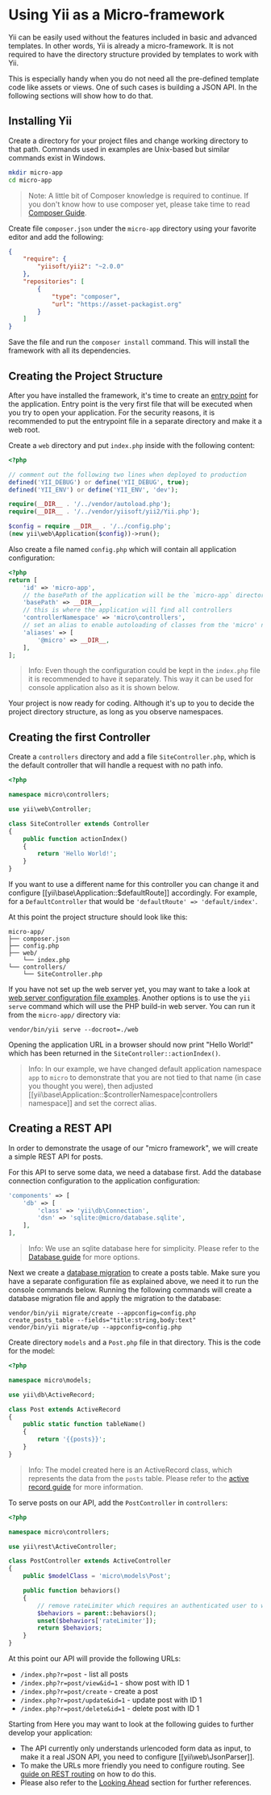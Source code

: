 # Using Yii as a Micro-framework

Yii can be easily used without the features included in basic and advanced templates. In other words, Yii is already a micro-framework. It is not required to have the directory structure provided by templates to work with Yii.

This is especially handy when you do not need all the pre-defined template code like assets or views. One of such cases is building a JSON API. In the following sections will show how to do that.

## Installing Yii

Create a directory for your project files and change working directory to that path. Commands used in examples are Unix-based but similar commands exist in Windows.

```bash
mkdir micro-app
cd micro-app
```

> Note: A little bit of Composer knowledge is required to continue. If you don't know how to use composer yet, please take time to read [Composer Guide](https://getcomposer.org/doc/00-intro.md).

Create file `composer.json` under the `micro-app` directory using your favorite editor and add the following:

```json
{
    "require": {
        "yiisoft/yii2": "~2.0.0"
    },
    "repositories": [
        {
            "type": "composer",
            "url": "https://asset-packagist.org"
        }
    ]
}
```

Save the file and run the `composer install` command. This will install the framework with all its dependencies.

## Creating the Project Structure

After you have installed the framework, it's time to create an [entry point](structure-entry-scripts.md) for the application. Entry point is the very first file that will be executed when you try to open your application. For the security reasons, it is recommended to put the entrypoint file in a separate directory and make it a web root.

Create a `web` directory and put `index.php` inside with the following content:

```php 
<?php

// comment out the following two lines when deployed to production
defined('YII_DEBUG') or define('YII_DEBUG', true);
defined('YII_ENV') or define('YII_ENV', 'dev');

require(__DIR__ . '/../vendor/autoload.php');
require(__DIR__ . '/../vendor/yiisoft/yii2/Yii.php');

$config = require __DIR__ . '/../config.php';
(new yii\web\Application($config))->run();
```

Also create a file named `config.php` which will contain all application configuration:

```php
<?php
return [
    'id' => 'micro-app',
    // the basePath of the application will be the `micro-app` directory
    'basePath' => __DIR__,
    // this is where the application will find all controllers
    'controllerNamespace' => 'micro\controllers',
    // set an alias to enable autoloading of classes from the 'micro' namespace
    'aliases' => [
        '@micro' => __DIR__,
    ],
];
```

> Info: Even though the configuration could be kept in the `index.php` file it is recommended
> to have it separately. This way it can be used for console application also as it is shown below.

Your project is now ready for coding. Although it's up to you to decide the project directory structure, as long as you observe namespaces.

## Creating the first Controller

Create a `controllers` directory and add a file `SiteController.php`, which is the default
controller that will handle a request with no path info.

```php
<?php

namespace micro\controllers;

use yii\web\Controller;

class SiteController extends Controller
{
    public function actionIndex()
    {
        return 'Hello World!';
    }
}
```

If you want to use a different name for this controller you can change it and configure [[yii\base\Application::$defaultRoute]] accordingly.
For example, for a `DefaultController` that would be `'defaultRoute' => 'default/index'`.

At this point the project structure should look like this:

```
micro-app/
├── composer.json
├── config.php
├── web/
    └── index.php
└── controllers/
    └── SiteController.php
```

If you have not set up the web server yet, you may want to take a look at [web server configuration file examples](start-installation.md#configuring-web-servers).
Another options is to use the `yii serve` command which will use the PHP build-in web server. You can run
it from the `micro-app/` directory via:

    vendor/bin/yii serve --docroot=./web

Opening the application URL in a browser should now print "Hello World!" which has been returned in the `SiteController::actionIndex()`.

> Info: In our example, we have changed default application namespace `app` to `micro` to demonstrate
> that you are not tied to that name (in case you thought you were), then adjusted
> [[yii\base\Application::$controllerNamespace|controllers namespace]] and set the correct alias.


## Creating a REST API

In order to demonstrate the usage of our "micro framework", we will create a simple REST API for posts.

For this API to serve some data, we need a database first. Add the database connection configuration
to the application configuration:

```php
'components' => [
    'db' => [
        'class' => 'yii\db\Connection',
        'dsn' => 'sqlite:@micro/database.sqlite',
    ],
],
```

> Info: We use an sqlite database here for simplicity. Please refer to the [Database guide](db-dao.md) for more options.

Next we create a [database migration](db-migrations.md) to create a posts table.
Make sure you have a separate configuration file as explained above, we need it to run the console commands below.
Running the following commands will
create a database migration file and apply the migration to the database:

    vendor/bin/yii migrate/create --appconfig=config.php create_posts_table --fields="title:string,body:text"
    vendor/bin/yii migrate/up --appconfig=config.php

Create directory `models` and a `Post.php` file in that directory. This is the code for the model:

```php
<?php

namespace micro\models;

use yii\db\ActiveRecord;

class Post extends ActiveRecord
{ 
    public static function tableName()
    {
        return '{{posts}}';
    }
}
```

> Info: The model created here is an ActiveRecord class, which represents the data from the `posts` table.
> Please refer to the [active record guide](db-active-record.md) for more information.

To serve posts on our API, add the `PostController` in `controllers`:

```php
<?php

namespace micro\controllers;

use yii\rest\ActiveController;

class PostController extends ActiveController
{
    public $modelClass = 'micro\models\Post';

    public function behaviors()
    {
        // remove rateLimiter which requires an authenticated user to work
        $behaviors = parent::behaviors();
        unset($behaviors['rateLimiter']);
        return $behaviors;
    }
}
```

At this point our API will provide the following URLs:

- `/index.php?r=post` - list all posts
- `/index.php?r=post/view&id=1` - show post with ID 1
- `/index.php?r=post/create` - create a post
- `/index.php?r=post/update&id=1` - update post with ID 1
- `/index.php?r=post/delete&id=1` - delete post with ID 1

Starting from Here you may want to look at the following guides to further develop your application:

- The API currently only understands urlencoded form data as input, to make it a real JSON API, you
  need to configure [[yii\web\JsonParser]].
- To make the URLs more friendly you need to configure routing.
  See [guide on REST routing](rest-routing.md) on how to do this.
- Please also refer to the [Looking Ahead](start-looking-ahead.md) section for further references.
